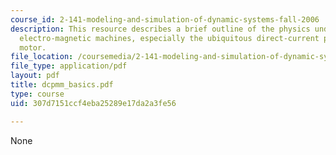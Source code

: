 ```yaml
---
course_id: 2-141-modeling-and-simulation-of-dynamic-systems-fall-2006
description: This resource describes a brief outline of the physics underlying simple
  electro-magnetic machines, especially the ubiquitous direct-current permanent-magnet
  motor.
file_location: /coursemedia/2-141-modeling-and-simulation-of-dynamic-systems-fall-2006/307d7151ccf4eba25289e17da2a3fe56_dcpmm_basics.pdf
file_type: application/pdf
layout: pdf
title: dcpmm_basics.pdf
type: course
uid: 307d7151ccf4eba25289e17da2a3fe56

---
```

None